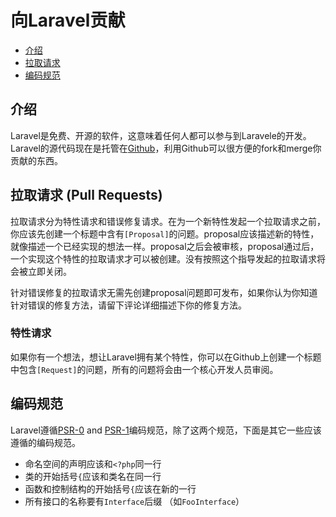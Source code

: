 # 向Laravel贡献

- [介绍](#introduction)
- [拉取请求](#pull-requests)
- [编码规范](#coding-guidelines)

<a name="introduction"></a>
## 介绍

Laravel是免费、开源的软件，这意味着任何人都可以参与到Laravele的开发。Laravel的源代码现在是托管在[Github](http://github.com)，利用Github可以很方便的fork和merge你贡献的东西。

<a name="pull-requests"></a>
## 拉取请求 (Pull Requests)

拉取请求分为特性请求和错误修复请求。在为一个新特性发起一个拉取请求之前，你应该先创建一个标题中含有`[Proposal]`的问题。proposal应该描述新的特性，就像描述一个已经实现的想法一样。proposal之后会被审核，proposal通过后，一个实现这个特性的拉取请求才可以被创建。没有按照这个指导发起的拉取请求将会被立即关闭。

针对错误修复的拉取请求无需先创建proposal问题即可发布，如果你认为你知道针对错误的修复方法，请留下评论详细描述下你的修复方法。

### 特性请求

如果你有一个想法，想让Laravel拥有某个特性，你可以在Github上创建一个标题中包含`[Request]`的问题，所有的问题将会由一个核心开发人员审阅。

<a name="coding-guidelines"></a>
## 编码规范

Laravel遵循[PSR-0](https://github.com/php-fig/fig-standards/blob/master/accepted/PSR-0.md) and [PSR-1](https://github.com/php-fig/fig-standards/blob/master/accepted/PSR-1-basic-coding-standard.md)编码规范，除了这两个规范，下面是其它一些应该遵循的编码规范。

- 命名空间的声明应该和`<?php`同一行
- 类的开始括号`{`应该和类名在同一行
- 函数和控制结构的开始括号`{`应该在新的一行
- 所有接口的名称要有`Interface`后缀 （如`FooInterface`）
